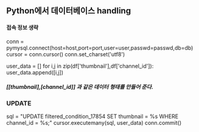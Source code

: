 ## Python에서 데이터베이스 handling

#### 접속 정보 생략

conn  = pymysql.connect(host=host,port=port,user=user,passwd=passwd,db=db) 
cursor = conn.cursor()
conn.set_charset('utf8')



user_data = []
for i,j in zip(df['thumbnail'],df['channel_id']):
    user_data.append([i,j])
##### [[thumbnail],[channel_id]] 과 같은 데이터 형태를 만들어 준다.

### UPDATE 

sql = "UPDATE filtered_condition_17854 SET thumbnail = %s WHERE channel_id = %s;"
cursor.executemany(sql, user_data)
conn.commit()

